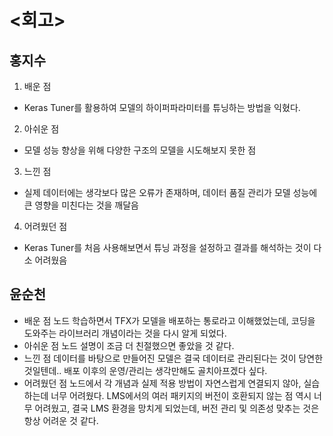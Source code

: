 # <회고>

## 홍지수
1. 배운 점
- Keras Tuner를 활용하여 모델의 하이퍼파라미터를 튜닝하는 방법을 익혔다.
2. 아쉬운 점
- 모델 성능 향상을 위해 다양한 구조의 모델을 시도해보지 못한 점
3. 느낀 점
- 실제 데이터에는 생각보다 많은 오류가 존재하며, 데이터 품질 관리가 모델 성능에 큰 영향을 미친다는 것을 깨달음
4. 어려웠던 점
- Keras Tuner를 처음 사용해보면서 튜닝 과정을 설정하고 결과를 해석하는 것이 다소 어려웠음

## 윤순천
- 배운 점
노드 학습하면서 TFX가 모델을 배포하는 통로라고 이해했었는데, 코딩을 도와주는 라이브러리 개념이라는 것을 다시 알게 되었다.
- 아쉬운 점
노드 설명이 조금 더 친절했으면 좋았을 것 같다.
- 느낀 점
데이터를 바탕으로 만들어진 모델은 결국 데이터로 관리된다는 것이 당연한 것일텐데.. 배포 이후의 운영/관리는 생각만해도 골치아프겠다 싶다.
- 어려웠던 점
노드에서 각 개념과 실제 적용 방법이 자연스럽게 연결되지 않아, 실습하는데 너무 어려웠다.
LMS에서의 여러 패키지의 버전이 호환되지 않는 점 역시 너무 어려웠고, 결국 LMS 환경을 망치게 되었는데, 버전 관리 및 의존성 맞추는 것은 항상 어려운 것 같다.
